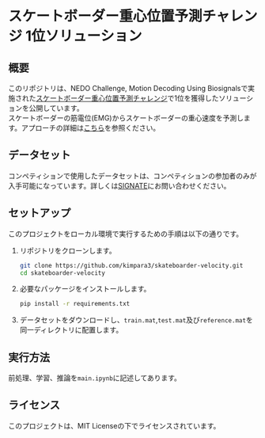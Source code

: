 # スケートボーダー重心位置予測チャレンジ 1位ソリューション

## 概要

このリポジトリは、NEDO Challenge, Motion Decoding Using Biosignalsで実施された[スケートボーダー重心位置予測チャレンジ](https://signate.jp/competitions/1430)で1位を獲得したソリューションを公開しています。  
スケートボーダーの筋電位(EMG)からスケートボーダーの重心速度を予測します。アプローチの詳細は[こちら](docs/report.pdf)を参照ください。

## データセット

コンペティションで使用したデータセットは、コンペティションの参加者のみが入手可能になっています。詳しくは[SIGNATE](https://signate.jp)にお問い合わせください。

## セットアップ

このプロジェクトをローカル環境で実行するための手順は以下の通りです。

1. リポジトリをクローンします。
    ```bash
    git clone https://github.com/kimpara3/skateboarder-velocity.git
    cd skateboarder-velocity
    ```
2. 必要なパッケージをインストールします。
    ```bash  
    pip install -r requirements.txt
    ```
3. データセットをダウンロードし、`train.mat`,`test.mat`及び`reference.mat`を同一ディレクトリに配置します。

## 実行方法

前処理、学習、推論を`main.ipynb`に記述してあります。


## ライセンス

このプロジェクトは、MIT Licenseの下でライセンスされています。
